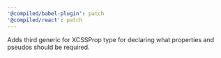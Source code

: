 ```yaml
---
'@compiled/babel-plugin': patch
'@compiled/react': patch
---
```


Adds third generic for XCSSProp type for declaring what properties and pseudos should be required.
